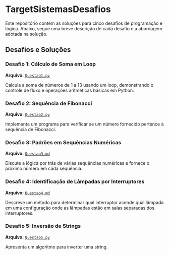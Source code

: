 
# TargetSistemasDesafios

Este repositório contém as soluções para cinco desafios de programação e lógica. Abaixo, segue uma breve descrição de cada desafio e a abordagem adotada na solução.

## Desafios e Soluções

### Desafio 1: Cálculo de Soma em Loop
**Arquivo:** [`Questao1.py`](https://github.com/Rodrigodsgit/TargetSistemasDesafios/blob/main/Questao1.py)

Calcula a soma de números de 1 a 13 usando um loop, demonstrando o controle de fluxo e operações aritméticas básicas em Python.

### Desafio 2: Sequência de Fibonacci
**Arquivo:** [`Questao2.py`](https://github.com/Rodrigodsgit/TargetSistemasDesafios/blob/main/Questao2.py)

Implementa um programa para verificar se um número fornecido pertence à sequência de Fibonacci.

### Desafio 3: Padrões em Sequências Numéricas
**Arquivo:** [`Questao3.md`](https://github.com/Rodrigodsgit/TargetSistemasDesafios/blob/main/Questao3.md)

Discute a lógica por trás de várias sequências numéricas e fornece o próximo número em cada sequência.

### Desafio 4: Identificação de Lâmpadas por Interruptores
**Arquivo:** [`Questao4.md`](https://github.com/Rodrigodsgit/TargetSistemasDesafios/blob/main/Questao4.md)

Descreve um método para determinar qual interruptor acende qual lâmpada em uma configuração onde as lâmpadas estão em salas separadas dos interruptores. 

### Desafio 5: Inversão de Strings
**Arquivo:** [`Questao5.py`](https://github.com/Rodrigodsgit/TargetSistemasDesafios/blob/main/Questao5.py)

Apresenta um algoritmo para inverter uma string.



